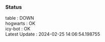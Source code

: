 ### Status


table : DOWN  
hogwarts : OK  
icy-bot : OK  
Latest Update : 2024-02-25 14:06:54.198755
